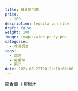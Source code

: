 ```yaml
---
title: 日昇龍舌蘭
price:
  - 180
description: tequila sun rise
draft: false
weight: 100
image: images/wine-party.png
categories:
  - 啤酒調酒
tags:
  - 調酒
  - 龍舌蘭
  - 果汁
date: 2023-08-22T20:21:18+08:00
---
```

 龍舌蘭 ＋柳橙汁